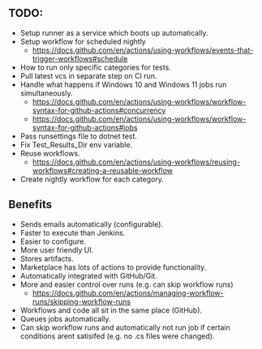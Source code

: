 ## TODO:
- Setup runner as a service which boots up automatically.
- Setup workflow for scheduled nightly
  - https://docs.github.com/en/actions/using-workflows/events-that-trigger-workflows#schedule
- How to run only specific categories for tests.
- Pull latest vcs in separate step on CI run.
- Handle what happens if Windows 10 and Windows 11 jobs run simultaneously.
  - https://docs.github.com/en/actions/using-workflows/workflow-syntax-for-github-actions#concurrency
  - https://docs.github.com/en/actions/using-workflows/workflow-syntax-for-github-actions#jobs
- Pass runsettings file to dotnet test.
- Fix Test_Results_Dir env variable.
- Reuse workflows.
  - https://docs.github.com/en/actions/using-workflows/reusing-workflows#creating-a-reusable-workflow
- Create nightly workflow for each category.

## Benefits
- Sends emails automatically (configurable).
- Faster to execute than Jenkins.
- Easier to configure.
- More user friendly UI.
- Stores artifacts.
- Marketplace has lots of actions to provide functionality.
- Automatically integrated with GitHub/Git.
- More and easier control over runs (e.g. can skip workflow runs)
  - https://docs.github.com/en/actions/managing-workflow-runs/skipping-workflow-runs
- Workflows and code all sit in the same place (GitHub).
- Queues jobs automatically.
- Can skip workflow runs and automatically not run job if certain conditions arent satisifed (e.g. no .cs files were changed).
